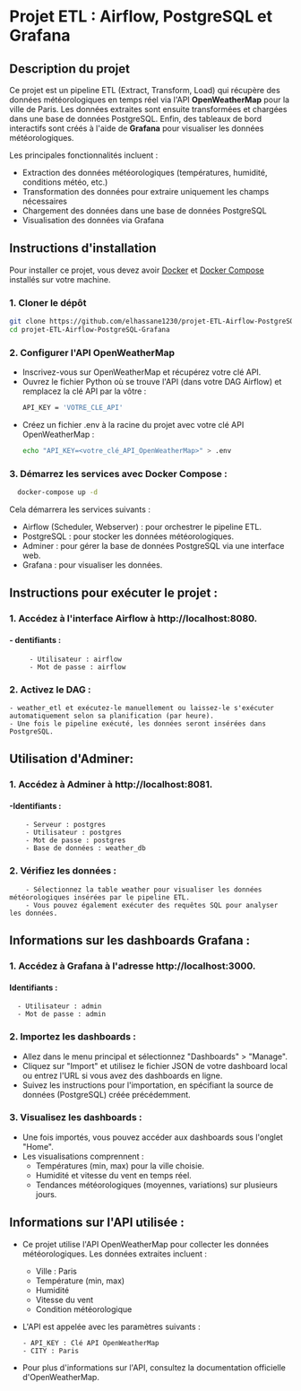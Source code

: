 # Projet ETL : Airflow, PostgreSQL et Grafana

## Description du projet

Ce projet est un pipeline ETL (Extract, Transform, Load) qui récupère des données météorologiques en temps réel via l'API **OpenWeatherMap** pour la ville de Paris. Les données extraites sont ensuite transformées et chargées dans une base de données PostgreSQL. Enfin, des tableaux de bord interactifs sont créés à l'aide de **Grafana** pour visualiser les données météorologiques. 

Les principales fonctionnalités incluent :
- Extraction des données météorologiques (températures, humidité, conditions météo, etc.)
- Transformation des données pour extraire uniquement les champs nécessaires
- Chargement des données dans une base de données PostgreSQL
- Visualisation des données via Grafana

## Instructions d'installation

Pour installer ce projet, vous devez avoir [Docker](https://www.docker.com/get-started) et [Docker Compose](https://docs.docker.com/compose/install/) installés sur votre machine.

### 1. Cloner le dépôt

```bash
git clone https://github.com/elhassane1230/projet-ETL-Airflow-PostgreSQL-Grafana.git
cd projet-ETL-Airflow-PostgreSQL-Grafana
```
### 2. Configurer l'API OpenWeatherMap
- Inscrivez-vous sur OpenWeatherMap et récupérez votre clé API.
- Ouvrez le fichier Python où se trouve l'API (dans votre DAG Airflow) et remplacez la clé API par la vôtre :
  ```bash
  API_KEY = 'VOTRE_CLE_API'
  ```
- Créez un fichier .env à la racine du projet avec votre clé API OpenWeatherMap :
  ```bash
  echo "API_KEY=<votre_clé_API_OpenWeatherMap>" > .env
  ```
### 3. Démarrez les services avec Docker Compose :
```bash
  docker-compose up -d
  ```
Cela démarrera les services suivants :

 - Airflow (Scheduler, Webserver) : pour orchestrer le pipeline ETL.
 - PostgreSQL : pour stocker les données météorologiques.
 - Adminer : pour gérer la base de données PostgreSQL via une interface web.
 - Grafana : pour visualiser les données.

## Instructions pour exécuter le projet : 
### 1. Accédez à l'interface Airflow à http://localhost:8080.
 #### - dentifiants :
         - Utilisateur : airflow
         - Mot de passe : airflow

### 2. Activez le DAG : 
    - weather_etl et exécutez-le manuellement ou laissez-le s'exécuter automatiquement selon sa planification (par heure).
    - Une fois le pipeline exécuté, les données seront insérées dans PostgreSQL.
## Utilisation d'Adminer:
### 1. Accédez à Adminer à http://localhost:8081.
  #### -Identifiants :
        - Serveur : postgres
        - Utilisateur : postgres
        - Mot de passe : postgres
        - Base de données : weather_db

### 2. Vérifiez les données :
        - Sélectionnez la table weather pour visualiser les données météorologiques insérées par le pipeline ETL.
        - Vous pouvez également exécuter des requêtes SQL pour analyser les données.

## Informations sur les dashboards Grafana : 
### 1. Accédez à Grafana à l'adresse http://localhost:3000.
  #### Identifiants :
      - Utilisateur : admin
      - Mot de passe : admin
### 2. Importez les dashboards : 
  - Allez dans le menu principal et sélectionnez "Dashboards" > "Manage".
  - Cliquez sur "Import" et utilisez le fichier JSON de votre dashboard local ou entrez l'URL si vous avez des dashboards en ligne.
  - Suivez les instructions pour l'importation, en spécifiant la source de données (PostgreSQL) créée précédemment.
### 3. Visualisez les dashboards :
  - Une fois importés, vous pouvez accéder aux dashboards sous l'onglet "Home".
  - Les visualisations comprennent :
       - Températures (min, max) pour la ville choisie.
       - Humidité et vitesse du vent en temps réel.
       - Tendances météorologiques (moyennes, variations) sur plusieurs jours.
## Informations sur l'API utilisée : 
  - Ce projet utilise l'API OpenWeatherMap pour collecter les données météorologiques. Les données extraites incluent :
       - Ville : Paris
       - Température (min, max)
       - Humidité
       - Vitesse du vent
       - Condition météorologique

 - L'API est appelée avec les paramètres suivants :

       - API_KEY : Clé API OpenWeatherMap
       - CITY : Paris

 - Pour plus d'informations sur l'API, consultez la documentation officielle d'OpenWeatherMap.
